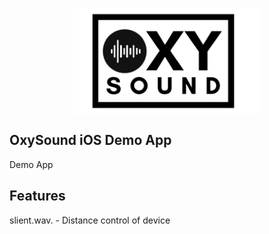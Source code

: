 <h1 align="center">
<img width="300" hspace="2" valign="bottom" src="1.png">
  </br>
  </h1>

## OxySound iOS Demo App
Demo App

## Features

slient.wav. - Distance control of device

